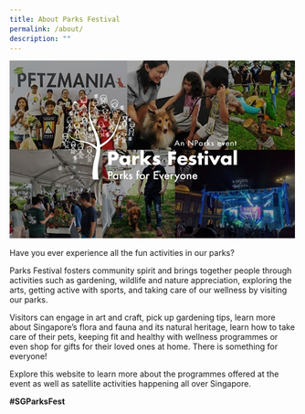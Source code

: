 ```yaml
---
title: About Parks Festival
permalink: /about/
description: ""
---
```

![2019 montage](/images/pf%202019%20montage.jpeg)

Have you ever experience all the fun activities in our parks?

Parks Festival fosters community spirit and brings together people through activities such as gardening, wildlife and nature appreciation, exploring the arts, getting active with sports, and taking care of our wellness by visiting our parks. 

Visitors can engage in art and craft, pick up gardening tips, learn more about Singapore’s flora and fauna and its natural heritage, learn how to take care of their pets, keeping fit and healthy with wellness programmes or even shop for gifts for their loved ones at home. There is something for everyone!

Explore this website to learn more about the programmes offered at the event as well as satellite activities happening all over Singapore.

**#SGParksFest**